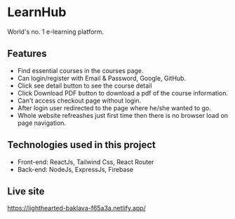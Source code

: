 # LearnHub

World's no. 1 e-learning platform.

## Features

- Find essential courses in the courses page.
- Can login/register with Email & Password, Google, GitHub.
- Click see detail button to see the course detail
- Click Download PDF button to download a pdf of the course information.
- Can't access checkout page without login.
- After login user redirected to the page where he/she wanted to go.
- Whole website refreashes just first time then there is no browser load on page navigation.

## Technologies used in this project

- Front-end: ReactJs, Tailwind Css, React Router
- Back-end: NodeJs, ExpressJs, Firebase

## Live site

https://lighthearted-baklava-f65a3a.netlify.app/
